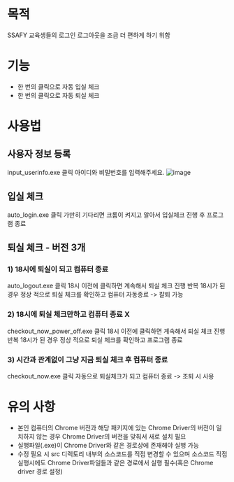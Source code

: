 # 목적

SSAFY 교육생들의 로그인 로그아웃을 조금 더 편하게 하기 위함

# 기능

- 한 번의 클릭으로 자동 입실 체크
- 한 번의 클릭으로 자동 퇴실 체크

# 사용법

## 사용자 정보 등록

input_userinfo.exe 클릭
아이디와 비밀번호를 입력해주세요.
![image](https://github.com/user-attachments/assets/a3c592bb-2e4c-4939-89aa-22adf5ac102d)


## 입실 체크

auto_login.exe 클릭
가만히 기다리면 크롬이 켜지고 알아서 입실체크 진행 후 프로그램 종료

## 퇴실 체크 - 버전 3개

### 1) 18시에 퇴실이 되고 컴퓨터 종료

auto_logout.exe 클릭
18시 이전에 클릭하면 계속해서 퇴실 체크 진행 반복
18시가 된 경우 정상 적으로 퇴실 체크를 확인하고 컴퓨터 자동종료 -> 칼퇴 가능

### 2) 18시에 퇴실 체크만하고 컴퓨터 종료 X

checkout_now_power_off.exe 클릭
18시 이전에 클릭하면 계속해서 퇴실 체크 진행 반복
18시가 된 경우 정상 적으로 퇴실 체크를 확인하고 프로그램 종료

### 3) 시간과 관계없이 그냥 지금 퇴실 체크 후 컴퓨터 종료

checkout_now.exe 클릭
자동으로 퇴실체크가 되고 컴퓨터 종료 -> 조퇴 시 사용

# 유의 사항

- 본인 컴퓨터의 Chrome 버전과 해당 패키지에 있는 Chrome Driver의 버전이 일치하지 않는 경우 Chrome Driver의 버전을 맞춰서 새로 설치 필요
- 실행파일(.exe)이 Chrome Driver와 같은 경로상에 존재해야 실행 가능
- 수정 필요 시 src 디렉토리 내부의 소스코드를 직접 변경할 수 있으며 소스코드 직접 실행시에도 Chrome Driver파일들과 같은 경로에서 실행 필수(혹은 Chrome driver 경로 설정)
